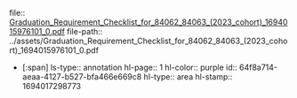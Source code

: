 file:: [Graduation_Requirement_Checklist_for_84062_84063_(2023_cohort)_1694015976101_0.pdf](../assets/Graduation_Requirement_Checklist_for_84062_84063_(2023_cohort)_1694015976101_0.pdf)
file-path:: ../assets/Graduation_Requirement_Checklist_for_84062_84063_(2023_cohort)_1694015976101_0.pdf

- [:span]
  ls-type:: annotation
  hl-page:: 1
  hl-color:: purple
  id:: 64f8a714-aeaa-4127-b527-bfa466e669c8
  hl-type:: area
  hl-stamp:: 1694017298773